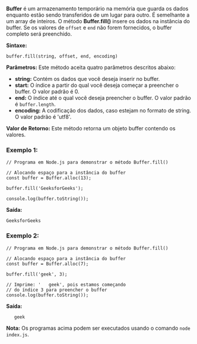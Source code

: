 **Buffer** é um armazenamento temporário na memória que guarda os dados enquanto estão sendo transferidos de um lugar para outro. É semelhante a um array de inteiros. O método **Buffer.fill()** insere os dados na instância do buffer. Se os valores de `offset` e `end` não forem fornecidos, o buffer completo será preenchido.

**Sintaxe:**

```
buffer.fill(string, offset, end, encoding)
```

**Parâmetros:** Este método aceita quatro parâmetros descritos abaixo:

- **string:** Contém os dados que você deseja inserir no buffer.
- **start:** O índice a partir do qual você deseja começar a preencher o buffer. O valor padrão é 0.
- **end:** O índice até o qual você deseja preencher o buffer. O valor padrão é `buffer.length`.
- **encoding:** A codificação dos dados, caso estejam no formato de string. O valor padrão é 'utf8'.

**Valor de Retorno:** Este método retorna um objeto buffer contendo os valores.

### Exemplo 1:

```
// Programa em Node.js para demonstrar o método Buffer.fill()

// Alocando espaço para a instância do buffer
const buffer = Buffer.alloc(13);

buffer.fill('GeeksforGeeks');

console.log(buffer.toString());
```

**Saída:**

```
GeeksforGeeks
```

### Exemplo 2:

```
// Programa em Node.js para demonstrar o método Buffer.fill()

// Alocando espaço para a instância do buffer
const buffer = Buffer.alloc(7);

buffer.fill('geek', 3);

// Imprime: '   geek', pois estamos começando
// do índice 3 para preencher o buffer
console.log(buffer.toString());
```

**Saída:**

```
   geek
```

**Nota:** Os programas acima podem ser executados usando o comando `node index.js`.




